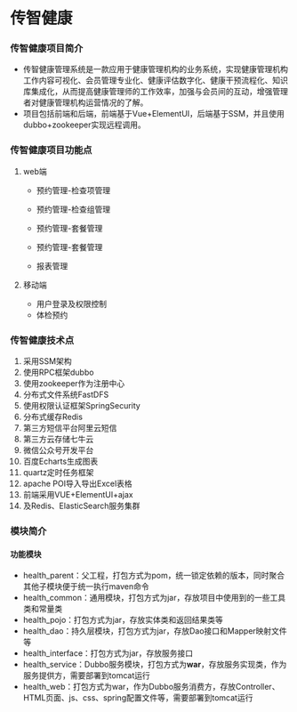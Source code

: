 # 传智健康

### 传智健康项目简介

- 传智健康管理系统是一款应用于健康管理机构的业务系统，实现健康管理机构工作内容可视化、会员管理专业化、健康评估数字化、健康干预流程化、知识库集成化，从而提高健康管理师的工作效率，加强与会员间的互动，增强管理者对健康管理机构运营情况的了解。
- 项目包括前端和后端，前端基于Vue+ElementUI，后端基于SSM，并且使用dubbo+zookeeper实现远程调用。

### 传智健康项目功能点

1. web端

   - 预约管理-检查项管理


   - 预约管理-检查组管理
   - 预约管理-套餐管理
   - 预约管理-套餐管理
   - 报表管理

2. 移动端

   - 用户登录及权限控制
   - 体检预约

### 传智健康技术点

1. 采用SSM架构
2. 使用RPC框架dubbo
3. 使用zookeeper作为注册中心
4. 分布式文件系统FastDFS
5. 使用权限认证框架SpringSecurity
6. 分布式缓存Redis
7. 第三方短信平台阿里云短信
8. 第三方云存储七牛云
9. 微信公众号开发平台
10. 百度Echarts生成图表
11. quartz定时任务框架
12. apache POI导入导出Excel表格
13. 前端采用VUE+ElementUI+ajax
14. 及Redis、ElasticSearch服务集群

### 模块简介

#### 功能模块

- health_parent：父工程，打包方式为pom，统一锁定依赖的版本，同时聚合其他子模块便于统一执行maven命令
- health_common：通用模块，打包方式为jar，存放项目中使用到的一些工具类和常量类
- health_pojo：打包方式为jar，存放实体类和返回结果类等
- health_dao：持久层模块，打包方式为jar，存放Dao接口和Mapper映射文件等
- health_interface：打包方式为jar，存放服务接口
- health_service：Dubbo服务模块，打包方式为**war**，存放服务实现类，作为服务提供方，需要部署到tomcat运行
- health_web：打包方式为war，作为Dubbo服务消费方，存放Controller、HTML页面、js、css、spring配置文件等，需要部署到tomcat运行

